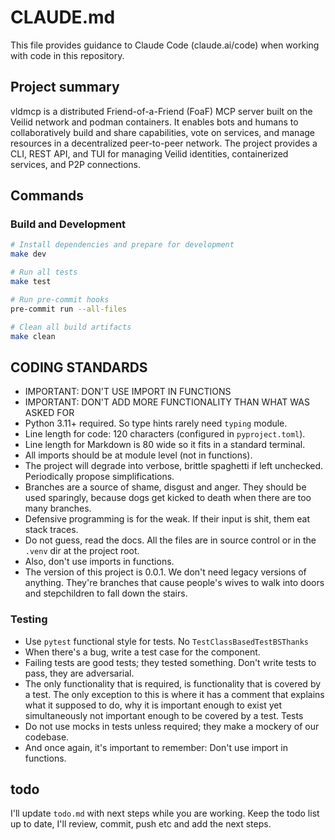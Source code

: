 # CLAUDE.md

This file provides guidance to Claude Code (claude.ai/code) when working with code in this repository.

## Project summary

vldmcp is a distributed Friend-of-a-Friend (FoaF) MCP server built on the Veilid
network and podman containers. It enables bots and humans to collaboratively
build and share capabilities, vote on services, and manage resources in a
decentralized peer-to-peer network. The project provides a CLI, REST API,
and TUI for managing Veilid identities, containerized services, and P2P
connections.

## Commands

### Build and Development
```bash
# Install dependencies and prepare for development
make dev

# Run all tests
make test

# Run pre-commit hooks
pre-commit run --all-files

# Clean all build artifacts
make clean
```

## CODING STANDARDS

* IMPORTANT: DON'T USE IMPORT IN FUNCTIONS
* IMPORTANT: DON'T ADD MORE FUNCTIONALITY THAN WHAT WAS ASKED FOR
* Python 3.11+ required. So type hints rarely need `typing` module.
* Line length for code: 120 characters (configured in `pyproject.toml`).
* Line length for Markdown is 80 wide so it fits in a standard terminal.
* All imports should be at module level (not in functions).
* The project will degrade into verbose, brittle spaghetti if left unchecked.
  Periodically propose simplifications.
* Branches are a source of shame, disgust and anger. They should be used
  sparingly, because dogs get kicked to death when there are too many branches.
* Defensive programming is for the weak. If their input is shit, them eat stack
  traces.
* Do not guess, read the docs. All the files are in source control or in the
  `.venv` dir at the project root.
* Also, don't use imports in functions.
* The version of this project is 0.0.1. We don't need legacy versions of
  anything. They're branches that cause people's wives to walk into doors and
  stepchildren to fall down the stairs.

### Testing

* Use `pytest` functional style for tests. No `TestClassBasedTestBSThanks`
* When there's a bug, write a test case for the component.
* Failing tests are good tests; they tested something. Don't write tests to
  pass, they are adversarial.
* The only functionality that is required, is functionality that is covered by
  a test. The only exception to this is where it has a comment that explains
  what it supposed to do, why it is important enough to exist yet simultaneously
  not important enough to be covered by a test. Tests
* Do not use mocks in tests unless required; they make a mockery of our
  codebase.
* And once again, it's important to remember: Don't use import in functions.

## todo

I'll update `todo.md` with next steps while you are working. Keep the todo list
up to date, I'll review, commit, push etc and add the next steps.
